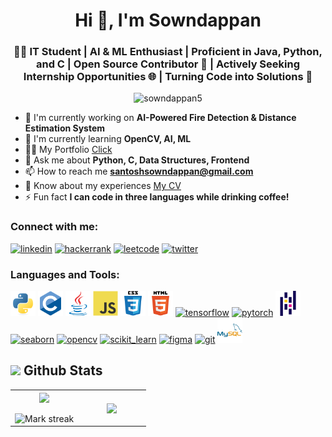 <h1 align="center">Hi 👋, I'm Sowndappan</h1>
<h3 align="center">👨‍💻 IT Student | AI & ML Enthusiast | Proficient in Java, Python, and C | Open Source Contributor 🚀 | Actively Seeking Internship Opportunities 🌐 | Turning Code into Solutions 🌈</h3>

<p align="center">
    <img src="https://komarev.com/ghpvc/?username=sowndappan5&label=Profile%20views&color=0e75b6&style=flat" alt="sowndappan5" />
</p>

- 🔭 I'm currently working on **AI-Powered Fire Detection & Distance Estimation System**
- 🌱 I'm currently learning **OpenCV, AI, ML**
- 👨‍💻 My Portfolio [Click](https://sowndappan5.github.io/My_Portfolio/)
- 💬 Ask me about **Python, C, Data Structures, Frontend**
- 📫 How to reach me **santoshsowndappan@gmail.com**
- 📄 Know about my experiences [My CV](https://sowndappan.netlify.app/assets/Sowndappan_CV.pdf)
- ⚡ Fun fact **I can code in three languages while drinking coffee!**

<h3 align="left">Connect with me:</h3>
<p align="left">
<p>

<a target="_blank" href="https://www.linkedin.com/in/sowndappan" style="display: inline-block;"><img src="https://img.shields.io/badge/linkedin-logo?style=for-the-badge&logo=linkedin&logoColor=white&color=%230a77b6" alt="linkedin" /></a>
<a target="_blank" href="https://www.hackerrank.com/profile/sowndappan610" style="display: inline-block;"><img src="https://img.shields.io/badge/hackerrank-logo?style=for-the-badge&logo=hackerrank&logoColor=white&color=%2300EA64" alt="hackerrank" /></a>
<a target="_blank" href="https://leetcode.com/u/sowndappan610/" style="display: inline-block;"><img src="https://img.shields.io/badge/leetcode-logo?style=for-the-badge&logo=leetcode&logoColor=white&color=%23FFA116" alt="leetcode" /></a>
<a target="_blank" href="https://twitter.com/Santosh005s" style="display: inline-block;"><img src="https://img.shields.io/badge/twitter-x?style=for-the-badge&logo=x&logoColor=white&color=%230f1419" alt="twitter" /></a>
</p>
</p>

<h3 align="left">Languages and Tools:</h3>
<p align="left">
<a href="https://www.python.org" target="_blank" rel="noreferrer"><img src="https://raw.githubusercontent.com/devicons/devicon/master/icons/python/python-original.svg" alt="python" width="40" height="40"/></a>
<a href="https://www.cprogramming.com/" target="_blank" rel="noreferrer"><img src="https://raw.githubusercontent.com/devicons/devicon/master/icons/c/c-original.svg" alt="c" width="40" height="40"/></a>
<a href="https://www.java.com" target="_blank" rel="noreferrer"><img src="https://raw.githubusercontent.com/devicons/devicon/master/icons/java/java-original.svg" alt="java" width="40" height="40"/></a>
<a href="https://developer.mozilla.org/en-US/docs/Web/JavaScript" target="_blank" rel="noreferrer"><img src="https://raw.githubusercontent.com/devicons/devicon/master/icons/javascript/javascript-original.svg" alt="javascript" width="40" height="40"/></a>
<a href="https://www.w3schools.com/css/" target="_blank" rel="noreferrer"><img src="https://raw.githubusercontent.com/devicons/devicon/master/icons/css3/css3-original-wordmark.svg" alt="css3" width="40" height="40"/></a>
<a href="https://www.w3.org/html/" target="_blank" rel="noreferrer"><img src="https://raw.githubusercontent.com/devicons/devicon/master/icons/html5/html5-original-wordmark.svg" alt="html5" width="40" height="40"/></a>
<a href="https://www.tensorflow.org" target="_blank" rel="noreferrer"><img src="https://www.vectorlogo.zone/logos/tensorflow/tensorflow-icon.svg" alt="tensorflow" width="40" height="40"/></a>
<a href="https://pytorch.org/" target="_blank" rel="noreferrer"><img src="https://www.vectorlogo.zone/logos/pytorch/pytorch-icon.svg" alt="pytorch" width="40" height="40"/></a>
<a href="https://pandas.pydata.org/" target="_blank" rel="noreferrer"><img src="https://raw.githubusercontent.com/devicons/devicon/2ae2a900d2f041da66e950e4d48052658d850630/icons/pandas/pandas-original.svg" alt="pandas" width="40" height="40"/></a>
<a href="https://seaborn.pydata.org/" target="_blank" rel="noreferrer"><img src="https://seaborn.pydata.org/_images/logo-mark-lightbg.svg" alt="seaborn" width="40" height="40"/></a>
<a href="https://opencv.org/" target="_blank" rel="noreferrer"><img src="https://www.vectorlogo.zone/logos/opencv/opencv-icon.svg" alt="opencv" width="40" height="40"/></a>
<a href="https://scikit-learn.org/" target="_blank" rel="noreferrer"><img src="https://upload.wikimedia.org/wikipedia/commons/0/05/Scikit_learn_logo_small.svg" alt="scikit_learn" width="40" height="40"/></a>
<a href="https://www.figma.com/" target="_blank" rel="noreferrer"><img src="https://www.vectorlogo.zone/logos/figma/figma-icon.svg" alt="figma" width="40" height="40"/></a>
<a href="https://git-scm.com/" target="_blank" rel="noreferrer"><img src="https://www.vectorlogo.zone/logos/git-scm/git-scm-icon.svg" alt="git" width="40" height="40"/></a>
<a href="https://www.mysql.com/" target="_blank" rel="noreferrer"><img src="https://raw.githubusercontent.com/devicons/devicon/master/icons/mysql/mysql-original-wordmark.svg" alt="mysql" width="40" height="40"/></a>
</p>

<h2><img src="https://github.com/7oSkaaa/7oSkaaa/blob/main/Images/Statistics.gif?raw=true" width="30px"> Github Stats</h2>

<table align="center">
<tr border="none">
<td width="50%" align="center">
  <img align="center" src="https://github-readme-stats.vercel.app/api?username=sowndappan5&theme=dark&show_icons=true&count_private=true" />
  <br></br>
  <img title="🔥 Get streak stats for your profile at git.io/streak-stats" alt="Mark streak" src="https://github-readme-streak-stats.herokuapp.com/?user=sowndappan5&theme=dark&hide_border=false" /> 
</td>
<td width="50%" align="center">
  <img align="center" src="https://github-readme-stats.anuraghazra1.vercel.app/api/top-langs/?username=sowndappan5&theme=dark&hide_border=false&no-bg=true&no-frame=true&langs_count=10" />
</td>
</tr>
</table>
